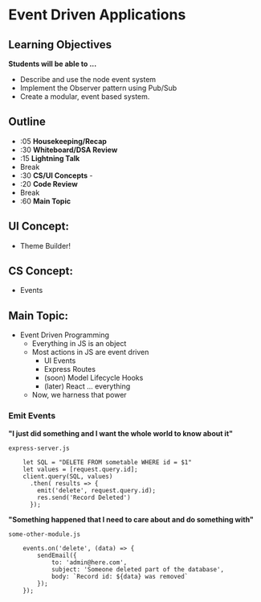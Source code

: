 # Event Driven Applications

## Learning Objectives

**Students will be able to ...**

* Describe and use the node event system
* Implement the Observer pattern using Pub/Sub
* Create a modular, event based system.

## Outline
* :05 **Housekeeping/Recap**
* :30 **Whiteboard/DSA Review**
* :15 **Lightning Talk**
* Break
* :30 **CS/UI Concepts** -
* :20 **Code Review**
* Break
* :60 **Main Topic**

## UI Concept:
* Theme Builder!

## CS Concept:
* Events

## Main Topic:
* Event Driven Programming
  * Everything in JS is an object
  * Most actions in JS are event driven
    * UI Events
    * Express Routes
    * (soon) Model Lifecycle Hooks
    * (later) React ... everything
  * Now, we harness that power
  
### Emit Events
**"I just did something and I want the whole world to know about it"**

`express-server.js`

```
    let SQL = "DELETE FROM sometable WHERE id = $1"
    let values = [request.query.id];
    client.query(SQL, values)
      .then( results => {
        emit('delete', request.query.id);
        res.send('Record Deleted')
      });
```


**"Something happened that I need to care about and do something with"**

`some-other-module.js`

```
    events.on('delete', (data) => {
        sendEmail({
            to: 'admin@here.com',
            subject: 'Someone deleted part of the database',
            body: `Record id: ${data} was removed`
        });
    });
```
